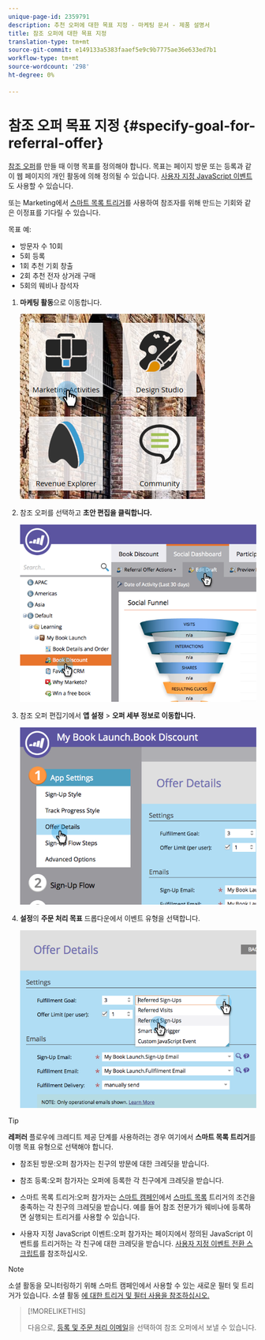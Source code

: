```yaml
---
unique-page-id: 2359791
description: 추천 오퍼에 대한 목표 지정 - 마케팅 문서 - 제품 설명서
title: 참조 오퍼에 대한 목표 지정
translation-type: tm+mt
source-git-commit: e149133a5383faaef5e9c9b7775ae36e633ed7b1
workflow-type: tm+mt
source-wordcount: '298'
ht-degree: 0%

---
```



# 참조 오퍼 목표 지정 {#specify-goal-for-referral-offer}

[참조 오퍼](create-a-referral-offer.md)를 만들 때 이행 목표를 정의해야 합니다. 목표는 페이지 방문 또는 등록과 같이 웹 페이지의 개인 활동에 의해 정의될 수 있습니다. [사용자 지정 JavaScript 이벤트](../../../../product-docs/demand-generation/social/social-functions/conversion-script-for-custom-events.md)도 사용할 수 있습니다.

또는 Marketing에서 [스마트 목록 트리거](specify-goal-for-referral-offer.md)를 사용하여 참조자를 위해 만드는 기회와 같은 이정표를 기다릴 수 있습니다.

목표 예:

* 방문자 수 10회
* 5회 등록
* 1회 추천 기회 창출
* 2회 추천 전자 상거래 구매
* 5회의 웨비나 참석자

1. **마케팅 활동**&#x200B;으로 이동합니다.

   ![](assets/ma.png)

1. 참조 오퍼를 선택하고 **초안 편집을 클릭합니다.**

   ![](assets/image2014-9-19-15-3a6-3a35.png)

1. 참조 오퍼 편집기에서 **앱 설정** > **오퍼 세부 정보로 이동합니다.**

   ![](assets/image2014-9-19-15-3a6-3a44.png)

1. **설정**&#x200B;의 **주문 처리 목표** 드롭다운에서 이벤트 유형을 선택합니다.

   ![](assets/image2014-9-19-15-3a6-3a56.png)

>[!TIP]
>
>**레퍼러** 플로우에 크레디트 제공 단계를 사용하려는 경우 여기에서 **스마트 목록 트리거**&#x200B;를 이행 목표 유형으로 선택해야 합니다.

* 참조된 방문:오퍼 참가자는 친구의 방문에 대한 크레딧을 받습니다.
* 참조 등록:오퍼 참가자는 오퍼에 등록한 각 친구에게 크레딧을 받습니다.
* 스마트 목록 트리거:오퍼 참가자는 [스마트 캠페인](http://docs.marketo.com/display/docs/smart+campaigns)에서 [스마트 목록](../../../../product-docs/core-marketo-concepts/smart-lists-and-static-lists/understanding-smart-lists.md) 트리거의 조건을 충족하는 각 친구의 크레딧을 받습니다. 예를 들어 참조 전문가가 웨비나에 등록하면 실행되는 트리거를 사용할 수 있습니다.

* 사용자 지정 JavaScript 이벤트:오퍼 참가자는 페이지에서 정의된 JavaScript 이벤트를 트리거하는 각 친구에 대한 크레딧을 받습니다. [사용자 지정 이벤트 전환 스크립트](../../../../product-docs/demand-generation/social/social-functions/triggers-and-filters-for-social-activities.md)를 참조하십시오.

>[!NOTE]
>
>소셜 활동을 모니터링하기 위해 스마트 캠페인에서 사용할 수 있는 새로운 필터 및 트리거가 있습니다. 소셜 활동 [에 대한 트리거 및 필터 사용을 참조하십시오.](../../../../product-docs/demand-generation/social/social-functions/triggers-and-filters-for-social-activities.md)

>[!MORELIKETHIS]
>
>다음으로, [등록 및 주문 처리 이메일](send-referral-offer-fulfillment-email.md)을 선택하여 참조 오퍼에서 보낼 수 있습니다.

